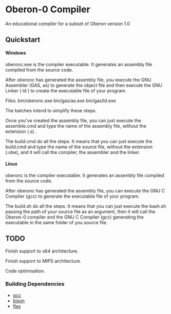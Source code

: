 
# Oberon-0 Compiler

An educational compiler for a subset of Oberon version 1.0

## Quickstart

#### Windows

oberonc.exe is the compiler executable.
It generates an assembly file compiled from the source code.

After oberonc has generated the assembly file, you execute
the GNU Assembler (GAS, as) to generate the object file and then
execute the GNU Linker ( ld ) to create the executable file of 
your program.

Files:
bin/oberonc.exe
bin/gas/as.exe
bin/gas/ld.exe

The batches intend to simplify these steps.

Once you've created the assembly file, you can
just execute the assemble.cmd and type the 
name of the assembly file, without the extension (.s) .

The build.cmd do all the steps. It means that you
can just execute the build.cmd and type the name
of the source file, without the extension (.obe),
and it will call the compiler, the assembler and
the linker.

#### Linux

oberonc is the compiler executable.
It generates an assembly file compiled from the source code.

After oberonc has generated the assembly file, you can execute the GNU C Compiler (gcc) to generate the executable file of your program.

The build.sh do all the steps. It means that you can just execute the bash.sh passing the path of your source file as an argument, then it will call the Oberon-0 compiler and the GNU C Compiler (gcc) generating the executable in the same folder of you source file.

## TODO

Finish support to x64 architecture.

Finish support to MIPS architecture.

Code optimisation.


### Building Dependencies

* [gcc](https://gcc.gnu.org/)
* [bison](http://www.gnu.org/software/bison/) 
* [flex](http://flex.sourceforge.net/)

